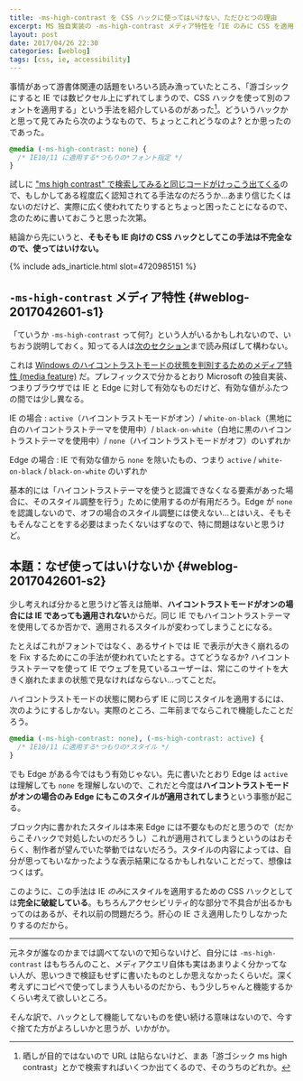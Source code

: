 ```yaml
---
title: -ms-high-contrast を CSS ハックに使ってはいけない、ただひとつの理由
excerpt: MS 独自実装の -ms-high-contrast メディア特性を「IE のみに CSS を適用するハック」として使用するコードが出回ってるようだけど、どう考えても CSS ハックとして不完全なので使ってはいけない…という話を念のために書いておく。
layout: post
date: 2017/04/26 22:30
categories: [weblog]
tags: [css, ie, accessibility]
---
```


事情があって游書体関連の話題をいろいろ読み漁っていたところ、「游ゴシックにすると IE では数ピクセル上にずれてしまうので、CSS ハックを使って別のフォントを適用する」という手法を紹介しているのがあった[^1]。どういうハックかと思って見てみたら次のようなもので、ちょっとこれどうなのよ? とか思ったのであった。

```css
@media (-ms-high-contrast: none) {
  /* IE10/11 に適用する*つもりの*フォント指定 */
}
```

試しに ["ms high contrast" で検索してみると同じコードがけっこう出てくる][search-results]ので、もしかしてある程度広く認知されてる手法なのだろうか…あまり信じたくはないのだけど、実際に広く使われてたりするとちょっと困ったことになるので、念のために書いておこうと思った次第。

結論から先にいうと、**そもそも IE 向けの CSS ハックとしてこの手法は不完全なので、使ってはいけない。**

{% include ads_inarticle.html slot=4720985151 %}


`-ms-high-contrast` メディア特性  {#weblog-2017042601-s1}
----------------------------------------

「ていうか `-ms-high-contrast` って何?」という人がいるかもしれないので、いちおう説明しておく。知ってる人は[次のセクション](#weblog-2017042601-s2)まで読み飛ばして構わない。

これは [Windows のハイコントラストモードの状態を判別するためのメディア特性 (media feature)][ms-high-contrast] だ。プレフィックスで分かるとおり Microsoft の独自実装、つまりブラウザでは IE と Edge に対して有効なものだけど、有効な値がふたつの間では少し異なる。

IE の場合
: `active`（ハイコントラストモードがオン）/ `white-on-black`（黒地に白のハイコントラストテーマを使用中）/ `black-on-white`（白地に黒のハイコントラストテーマを使用中）/ `none`（ハイコントラストモードがオフ）のいずれか

Edge の場合
: IE で有効な値から `none` を除いたもの、つまり `active` / `white-on-black` / `black-on-white` のいずれか

基本的には「ハイコントラストテーマを使うと認識できなくなる要素があった場合に、そのスタイル調整を行う」ために使用するのが有用だろう。Edge が `none` を認識しないので、オフの場合のスタイル調整には使えない…とはいえ、そもそもそんなことをする必要はまったくないはずなので、特に問題はないと思うけど。


本題：なぜ使ってはいけないか  {#weblog-2017042601-s2}
----------------------------------------

少し考えれば分かると思うけど答えは簡単、**ハイコントラストモードがオンの場合には IE であっても適用されない**からだ。同じ IE でもハイコントラストテーマを使用してるか否かで、適用されるスタイルが変わってしまうことになる。

たとえばこれがフォントではなく、あるサイトでは IE で表示が大きく崩れるのを Fix するためにこの手法が使われていたとする。さてどうなるか? ハイコントラストテーマを使って IE でウェブを見ているユーザーは、常にこのサイトを大きく崩れたままの状態で見なければならない…ってことだ。

ハイコントラストモードの状態に関わらず IE に同じスタイルを適用するには、次のようにするしかない。実際のところ、二年前までならこれで機能したことだろう。

```css
@media (-ms-high-contrast: none), (-ms-high-contrast: active) {
  /* IE10/11 に適用する*つもりの*スタイル */
}
```

でも Edge がある今ではもう有効じゃない。先に書いたとおり Edge は `active` は理解しても `none` を理解しないので、これだと今度は**ハイコントラストモードがオンの場合のみ Edge にもこのスタイルが適用されてしまう**という事態が起こる。

ブロック内に書かれたスタイルは本来 Edge には不要なものだと思うので（だからこそハックで対処したいのだろうし）これが適用されてしまうというのはおそらく、制作者が望んでいた挙動ではないだろう。スタイルの内容によっては、自分が思ってもいなかったような表示結果になるかもしれないことだって、想像はつくはず。

このように、この手法は IE *のみ*にスタイルを適用するための CSS ハックとしては**完全に破綻している**。もちろんアクセシビリティ的な部分で不具合が出るかもってのはあるが、それ以前の問題だろう。肝心の IE さえ適用したりしなかったりするのだから。

- - - - -

元ネタが誰なのかまでは調べてないので知らないけど、自分には `-ms-high-contrast` はもちろんのこと、メディアクエリ自体も実はあまりよく分かってない人が、思いつきで検証もせずに書いたものとしか思えなかったくらいだ。深く考えずにコピペで使ってしまう人もいるのだから、もう少しちゃんと機能するかくらい考えて欲しいところ。

そんな訳で、ハックとして機能してないものを使い続ける意味はないので、今すぐ捨てた方がよろしいかと思うが、いかがか。


[^1]: 晒しが目的ではないので URL は貼らないけど、まあ「游ゴシック ms high contrast」とかで検索すればいくつか出てくるので、そのうちのどれか。

[search-results]: https://www.google.co.jp/search?q=ms+high+contrast
[ms-high-contrast]: https://msdn.microsoft.com/en-us/library/hh771830(v=vs.85).aspx